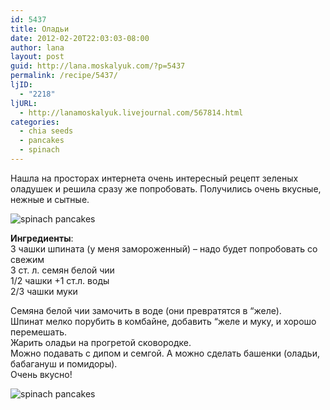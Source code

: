 ```yaml
---
id: 5437
title: Оладьи
date: 2012-02-20T22:03:03-08:00
author: lana
layout: post
guid: http://lana.moskalyuk.com/?p=5437
permalink: /recipe/5437/
ljID:
  - "2218"
ljURL:
  - http://lanamoskalyuk.livejournal.com/567814.html
categories:
  - chia seeds
  - pancakes
  - spinach
---
```

Нашла на просторах интернета очень интересный рецепт зеленых оладушек и решила сразу же попробовать. Получились очень вкусные, нежные и сытные.

![spinach pancakes](http://farm8.staticflickr.com/7203/6914344777_ecd5fef910_z.jpg) 

**Ингредиенты**:  
3 чашки шпината (у меня замороженный) &#8211; надо будет попробовать со свежим  
3 ст. л. семян белой чии  
1/2 чашки +1 ст.л. воды  
2/3 чашки муки

Семяна белой чии замочить в воде (они превратятся в &#8220;желе).  
Шпинат мелко порубить в комбайне, добавить &#8220;желе и муку, и хорошо перемешать.  
Жарить оладьи на прогретой сковородке.  
Можно подавать с дипом и семгой. А можно сделать башенки (оладьи, бабагануш и помидоры).  
Очень вкусно!

![spinach pancakes](http://farm8.staticflickr.com/7044/6914343081_990cdba08a_z.jpg)